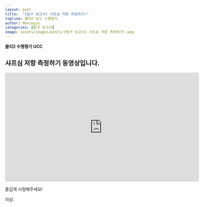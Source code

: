 ```yaml
---
layout: post
title:  "[탐구 보고서] 샤프심 저항 측정하기!"
tagline: 물리2 UCC 수행평가
author: MovingJu
categories: [탐구 보고서]
image: assets/images/posts/[탐구 보고서] 샤프심 저항 측정하기!.png
---
```

**물리2 수행평가 UCC**

## 샤프심 저항 측정하기 동영상입니다.

<iframe id="ytplayer" type="text/html" width="640" height="360"
  src="https://www.youtube.com/embed/ORWmsNLsFo4?autoplay=1&origin=http://example.com"
  frameborder="0" allow="accelerometer; autoplay; encrypted-media; gyroscope; picture-in-picture" allowfullscreen></iframe>


즐겁게 시청해주세요!

이상.